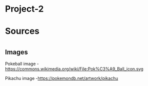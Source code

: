 # Project-2



<h1>Sources<h1>

<h2>Images</h2>

Pokeball image
-https://commons.wikimedia.org/wiki/File:Pok%C3%A9_Ball_icon.svg

Pikachu image
-https://pokemondb.net/artwork/pikachu
